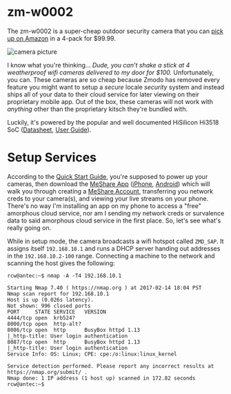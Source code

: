 # zm-w0002

The zm-w0002 is a super-cheap outdoor security camera that you can [pick up on Amazon](http://amzn.to/2kwasCJ) in a 4-pack for $99.99.

![camera picture](https://images-na.ssl-images-amazon.com/images/I/71ecZB-nobL._SL300_.jpg)

I know what you're thinking... *Dude, you can't shake a stick at 4 weatherproof wifi cameras delivered to my door for $100.*  Unfortunately, you can.  These cameras are so cheap because Zmodo has removed every feature you might want to setup a *secure* locale *security* system and instead ships all of your data to their cloud service for later viewing on their proprietary mobile app.  Out of the box, these cameras will not work with *anything* other than the proprietary kitsch they're bundled with.

Luckily, it's powered by the popular and well documented HiSilicon Hi3518 SoC ([Datasheet](https://github.com/cilynx/zm-w0002/files/782566/Hi3518-Datasheet.pdf), [User Guide](https://github.com/cilynx/zm-w0002/files/782568/Hi3518-UserGuide.pdf)).

# Setup Services

According to the [Quick Start Guide](http://support.zmodo.com/assets/media/quick_user_guide_en/ZM-W0002-4_quick_guide.pdf), you're supposed to power up your cameras, then download the [MeShare App](http://surveillance.zmodo.com/meshare-app) ([iPhone](https://itunes.apple.com/us/app/meshare/id977910819?mt=8), [Android](https://play.google.com/store/apps/details?id=com.meshare&hl=en)) which will walk you through creating a [MeShare Account](https://user.meshare.com/user/login), transferring you network creds to your camera(s), and viewing your live streams on your phone.  There's no way I'm installing an app on my phone to access a "free" amorphous cloud service, nor am I sending my network creds or survalence data to said amorphous cloud service in the first place.  So, let's see what's really going on.

While in setup mode, the camera broadcasts a wifi hotspot called `ZMD_SAP`.  It assigns itself `192.168.10.1` and runs a DHCP server handing out addresses in the `192.168.10.2-100` range.  Connecting a machine to the network and scanning the host gives the following:

```
rcw@antec:~$ nmap -A -T4 192.168.10.1

Starting Nmap 7.40 ( https://nmap.org ) at 2017-02-14 18:04 PST
Nmap scan report for 192.168.10.1
Host is up (0.026s latency).
Not shown: 996 closed ports
PORT     STATE SERVICE   VERSION
4444/tcp open  krb524?
8000/tcp open  http-alt?
8086/tcp open  http      BusyBox httpd 1.13
|_http-title: User login authentication
8087/tcp open  http      BusyBox httpd 1.13
|_http-title: User login authentication
Service Info: OS: Linux; CPE: cpe:/o:linux:linux_kernel

Service detection performed. Please report any incorrect results at https://nmap.org/submit/ .
Nmap done: 1 IP address (1 host up) scanned in 172.82 seconds
rcw@antec:~$ 
```
